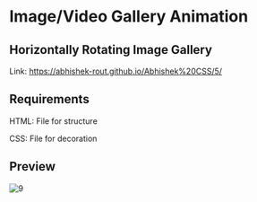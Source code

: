  # Image/Video Gallery Animation
 
 ## Horizontally Rotating Image Gallery
 
 Link: https://abhishek-rout.github.io/Abhishek%20CSS/5/
 
 ## Requirements
 
 HTML: File for structure
 
 CSS: File for decoration

 ## Preview

![9](https://user-images.githubusercontent.com/64718836/93165812-b2e90180-f73a-11ea-922e-71455dc6d23a.PNG)
